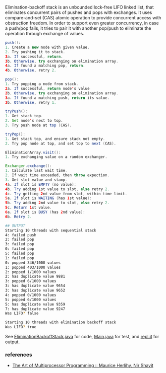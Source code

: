 Elimination-backoff stack is an unbounded lock-free LIFO
linked list, that eliminates concurrent pairs of pushes
and pops with exchanges.  It uses compare-and-set (CAS)
atomic operation to provide concurrent access with
obstruction freedom. In order to support even greater
concurrency, in case a push/pop fails, it tries to
pair it with another pop/push to eliminate the operation
through exchange of values.

```java
push():
1. Create a new node with given value.
2. Try pushing it to stack.
3a. If successful, return.
3b. Otherwise, try exchanging on elimination array.
4a. If found a matching pop, return.
4b. Otherwise, retry 2.
```

```java
pop():
1. Try popping a node from stack.
2a. If successful, return node's value
2b. Otherwise, try exchanging on elimination array.
3a. If found a matching push, return its value.
3b. Otherwise, retry 1.
```

```java
tryPush():
1. Get stack top.
2. Set node's next to top.
3. Try push node at top (CAS).
```

```java
tryPop():
1. Get stack top, and ensure stack not empty.
2. Try pop node at top, and set top to next (CAS).
```

```java
EliminationArray.visit():
1. Try exchanging value on a random exchanger.
```

```java
Exchanger.exchange():
1. Calculate last wait time.
2. If wait time exceeded, then throw expection.
3. Get slot value and stamp.
4a. If slot is EMPTY (no value):
4b. Try adding 1st value to slot, else retry 2.
4c. Try getting 2nd value from slot, within time limit.
5a. If slot is WAITING (has 1st value):
5b. Try adding 2nd value to slot, else retry 2.
5c. Return 1st value.
6a. If slot is BUSY (has 2nd value):
6b. Retry 2.
```

```bash
## OUTPUT
Starting 10 threads with sequential stack
4: failed push
2: failed pop
3: failed pop
0: failed pop
5: failed pop
1: failed pop
0: popped 346/1000 values
1: popped 403/1000 values
2: popped 1/1000 values
2: has duplicate value 9881
3: popped 6/1000 values
3: has duplicate value 9654
3: has duplicate value 9652
4: popped 0/1000 values
5: popped 6/1000 values
5: has duplicate value 9359
7: has duplicate value 9247
Was LIFO? false

Starting 10 threads with elimination backoff stack
Was LIFO? true
```

See [EliminationBackoffStack.java] for code, [Main.java] for test, and [repl.it] for output.

[EliminationBackoffStack.java]: https://repl.it/@wolfram77/elimination-backoff-stack#EliminationBackoffStack.java
[Main.java]: https://repl.it/@wolfram77/elimination-backoff-stack#Main.java
[repl.it]: https://elimination-backoff-stack.wolfram77.repl.run


### references

- [The Art of Multiprocessor Programming :: Maurice Herlihy, Nir Shavit](https://dl.acm.org/doi/book/10.5555/2385452)
